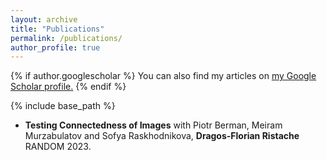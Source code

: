```yaml
---
layout: archive
title: "Publications"
permalink: /publications/
author_profile: true
---
```


{% if author.googlescholar %}
  You can also find my articles on <u><a href="{{author.googlescholar}}">my Google Scholar profile</a>.</u>
{% endif %}

{% include base_path %}

- **Testing Connectedness of Images** with Piotr Berman, Meiram Murzabulatov and Sofya Raskhodnikova, **Dragos-Florian Ristache** RANDOM 2023.